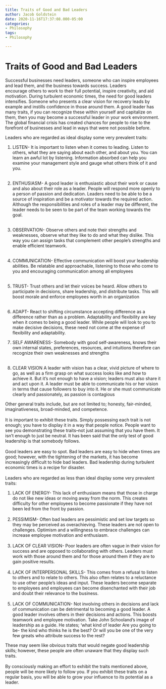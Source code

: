 ```yaml
---
title: Traits of Good and Bad Leaders
author: Jacob Goldstein
date: 2020-11-16T17:37:08.000-05:00
categories:
- Philosophy
tags:
- Philosophy

---
```

# Traits of Good and Bad Leaders

Successful businesses need leaders, someone who can inspire employees
and lead them, and the business towards success. Leaders
encourage others to work to their full potential, inspire creativity,
and aid motivation. During turbulent economic times, the need for good
leaders intensifies. Someone who presents a clear vision for recovery
leads by example and instills confidence in those around them. A good
leader has many traits, if you can recognize these within yourself and
capitalize on them, then you may become a successful leader in your work
environment. The global financial crisis has created chances for people
to rise to the forefront of businesses and lead in ways that were not
possible before.

Leaders who are regarded as ideal display some very prevalent traits:

1.  LISTEN- It is important to listen when it comes to leading. Listen
    to others, what they are saying about each other, and about you. You
    can learn an awful lot by listening. Information absorbed can help
    you examine your management style and gauge what others think of it
    and you.\
     
2.  ENTHUSIASM- A good leader is enthusiastic about their work or cause
    and also about their role as a leader. People will respond more
    openly to a person of passion and dedication. Leaders need to be
    able to be a source of inspiration and be a motivator towards the
    required action. Although the responsibilities and roles of a leader
    may be different, the leader needs to be seen to be part of the team
    working towards the goal. \
     
3.  OBSERVATION- Observe others and note their strengths and weaknesses,
    observe what they like to do and what they dislike. This way you can
    assign tasks that complement other people’s strengths and enable
    efficient teamwork.\
     
4.  COMMUNICATION- Effective communication will boost your leadership
    abilities. Be relatable and approachable, listening to those who
    come to you and encouraging communication among all employees\
     
5.  TRUST- Trust others and let their voices be heard. Allow others to
    participate in decisions, share leadership, and distribute tasks.
    This will boost morale and enforce employees worth in an
    organization\
     
6.  ADAPT- React to shifting circumstance accepting difference as a
    difference rather than as a problem. Adaptability and flexibility
    are key when it comes to being a good leader. While people will look
    to you to make decisive decisions, these need not come at the
    expense of flexibility and adaptability. 

7.  SELF AWARENESS- Somebody with good self-awareness, knows their own
    internal states, preferences, resources, and intuitions therefore
    can recognize their own weaknesses and strengths\
     
8.  CLEAR VISION A leader with vision has a clear, vivid picture of
    where to go, as well as a firm grasp on what success looks like and
    how to achieve it. But it’s not enough to have a vision; leaders
    must also share it and act upon it. A leader must be able to
    communicate his or her vision in terms that cause followers to buy
    into it. He or she must communicate clearly and passionately, as
    passion is contagious

Other general traits include, but are not limited to; honesty,
fair-minded, imaginativeness, broad-minded, and competence. \
\
It is important to exhibit these traits. Simply possessing each trait is
not enough; you have to display it in a way that people notice. People
want to see you demonstrating these traits–not just assuming that you
have them. It isn’t enough to just be neutral. It has been said that the
only test of good leadership is that somebody follows. \
\
Good leaders are easy to spot. Bad leaders are easy to hide when times
are good; however, with the tightening of the markets, it has become
increasingly difficult to hide bad leaders. Bad leadership during
turbulent economic times is a recipe for disaster. \
\
Leaders who are regarded as less than ideal display some very prevalent
traits:

1.  LACK OF ENERGY- This lack of enthusiasm means that those in charge
    do not like new ideas or moving away from the norm. This creates
    difficulty for other employees to become passionate if they have not
    been led from the front by passion.\
     
2.  PESSIMISM- Often bad leaders are pessimistic and set low targets so
    they may be perceived as overachieving. These leaders are not open
    to challenges. Optimism and a willingness to embrace challenges can
    increase employee motivation and enthusiasm.\
     
3.  LACK OF CLEAR VISION- Poor leaders are often vague in their vision
    for success and are opposed to collaborating with others. Leaders
    must work with those around them and for those around them if they
    are to gain positive results. \
     
4.  LACK OF INTERPERSONAL SKILLS- This comes from a refusal to listen to
    others and to relate to others. This also often relates to a
    reluctance to use other people’s ideas and input. These leaders
    become separate to employees and employees can become disenchanted
    with their job and doubt their relevance to the business. \
     
5.  LACK OF COMMUNICATION- Not involving others in decisions and lack of
    communication can be detrimental to becoming a good leader. A good
    leader involves others in their decisions and actions. This boosts
    teamwork and employee motivation. Take John Schooland’s image of
    leadership as a guide. He states; ‘what kind of leader Are you going
    to be- the kind who thinks he is the best? Or will you be one of the
    very few greats who attribute success to the rest? 

These may seem like obvious traits that would negate good leadership
skills; however, these people are often unaware that they display such
traits. \
\
By consciously making an effort to exhibit the traits mentioned above,
people will be more likely to follow you. If you exhibit these traits on
a regular basis, you will be able to grow your influence to its
potential as a leader.